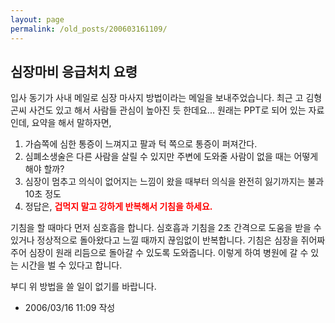 ```yaml
---
layout: page
permalink: /old_posts/200603161109/
---
```


## 심장마비 응급처치 요령

입사 동기가 사내 메일로 심장 마사지 방법이라는 메일을 보내주었습니다.
최근 고 김형곤씨 사건도 있고 해서 사람들 관심이 높아진 듯 한데요...
원래는 PPT로 되어 있는 자료인데, 요약을 해서 말하자면,

1. 가슴쪽에 심한 통증이 느껴지고 팔과 턱 쪽으로 통증이 퍼져간다.
2. 심폐소생술은 다른 사람을 살릴 수 있지만 주변에 도와줄 사람이 없을 때는 어떻게 해야 할까?
3. 심장이 멈추고 의식이 없어지는 느낌이 왔을 때부터 의식을 완전히 잃기까지는 불과 10초 정도
4. 정답은, <strong><span style="COLOR: #ff0000">겁먹지 말고 강하게 반복해서 기침을 하세요.</span></strong>

기침을 할 때마다 먼저 심호흡을 합니다. 심호흡과 기침을 2초 간격으로 도움을 받을 수 있거나 정상적으로 돌아왔다고 느낄 때까지 끊임없이 반복합니다. 기침은 심장을 쥐어짜주어 심장이 원래 리듬으로 돌아갈 수 있도록 도와줍니다. 이렇게 하여 병원에 갈 수 있는 시간을 벌 수 있다고 합니다.

부디 위 방법을 쓸 일이 없기를 바랍니다.





- 2006/03/16 11:09 작성